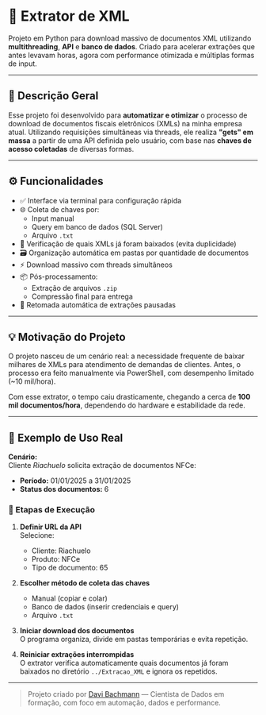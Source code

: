 # 📁 Extrator de XML

Projeto em Python para download massivo de documentos XML utilizando **multithreading**, **API** e **banco de dados**. Criado para acelerar extrações que antes levavam horas, agora com performance otimizada e múltiplas formas de input.

---

## 📌 Descrição Geral

Esse projeto foi desenvolvido para **automatizar e otimizar** o processo de download de documentos fiscais eletrônicos (XMLs) na minha empresa atual. Utilizando requisições simultâneas via threads, ele realiza **"gets" em massa** a partir de uma API definida pelo usuário, com base nas **chaves de acesso coletadas** de diversas formas.

---

## ⚙️ Funcionalidades

- ✅ Interface via terminal para configuração rápida
- 🌐 Coleta de chaves por:
  - Input manual
  - Query em banco de dados (SQL Server)
  - Arquivo `.txt`
- 🧠 Verificação de quais XMLs já foram baixados (evita duplicidade)
- 🗃️ Organização automática em pastas por quantidade de documentos
- ⚡ Download massivo com threads simultâneos
- 📦 Pós-processamento:
  - Extração de arquivos `.zip`
  - Compressão final para entrega
- 🔁 Retomada automática de extrações pausadas

---

## 💡 Motivação do Projeto

O projeto nasceu de um cenário real: a necessidade frequente de baixar milhares de XMLs para atendimento de demandas de clientes. Antes, o processo era feito manualmente via PowerShell, com desempenho limitado (~10 mil/hora).  

Com esse extrator, o tempo caiu drasticamente, chegando a cerca de **100 mil documentos/hora**, dependendo do hardware e estabilidade da rede.

---

## 🚀 Exemplo de Uso Real

**Cenário:**  
Cliente *Riachuelo* solicita extração de documentos NFCe:

- **Período:** 01/01/2025 a 31/01/2025  
- **Status dos documentos:** 6  

### 🧭 Etapas de Execução

1. **Definir URL da API**  
   Selecione:
   - Cliente: Riachuelo
   - Produto: NFCe
   - Tipo de documento: 65

2. **Escolher método de coleta das chaves**
   - Manual (copiar e colar)
   - Banco de dados (inserir credenciais e query)
   - Arquivo `.txt`

3. **Iniciar download dos documentos**  
   O programa organiza, divide em pastas temporárias e evita repetição.

4. **Reiniciar extrações interrompidas**  
   O extrator verifica automaticamente quais documentos já foram baixados no diretório `../Extracao_XML` e ignora os repetidos.

---

> Projeto criado por [Davi Bachmann](https://github.com/DaviBachmann) — Cientista de Dados em formação, com foco em automação, dados e performance.

